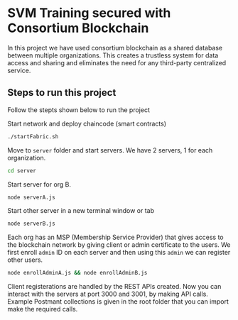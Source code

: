 # SVM Training secured with Consortium Blockchain

In this project we have used consortium blockchain as a shared database between multiple organizations. This creates a trustless system for data access and sharing and eliminates the need for any third-party centralized service.

## Steps to run this project

Follow the stepts shown below to run the project

Start network and deploy chaincode (smart contracts)

```bash
./startFabric.sh
```

Move to `server` folder and start servers. We have 2 servers, 1 for each organization.

```bash
cd server
```

Start server for org B.

```bash
node serverA.js
```

Start other server in a new terminal window or tab

```bash
node serverB.js
```

Each org has an MSP (Membership Service Provider) that gives access to the blockchain network by giving client or admin certificate to the users. We first enroll `admin` ID on each server and then using this `admin` we can register other users.

```bash
node enrollAdminA.js && node enrollAdminB.js
```

Client registerations are handled by the REST APIs created. Now you can interact with the servers at port 3000 and 3001, by making API calls. Example Postmant collections is given in the root folder that you can import make the required calls.
